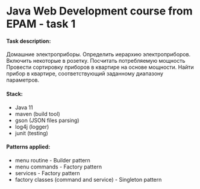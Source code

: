 # Java Web Development course from EPAM - task 1

#### Task description:

Домашние электроприборы. Определить иерархию электроприборов.
Включить некоторые в розетку. Посчитать потребляемую мощность
Провести сортировку приборов в квартире на основе мощности. Найти
прибор в квартире, соответствующий заданному диапазону параметров.

#### Stack:
- Java 11
- maven (build tool)
- gson (JSON files parsing)
- log4j (logger)
- junit (testing)

#### Patterns applied:
- menu routine - Builder pattern
- menu commands - Factory pattern
- services - Factory pattern
- factory classes (command and service) - Singleton pattern





